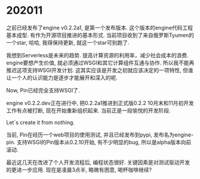 # 202011

之前已经发布了engine v0.2.2a1, 是第一个发布版本.
这个版本的engine代码工程基本成型. 有作为开源项目推进的基本形式.
当前项目收到了来自俄罗斯Tyumen的一个star, 哈哈, 我得保持更新, 就这一个star可别跑了.

我想到Serverless是未来的趋势. 提高计算资源的利用率，减少社会成本的浪费.
engine要想产生价值, 就必须通过WSGI和其它计算组件互通与协作.
所以我不能再推迟这项支持WSGI开发计划. 这其实应该是开发之初就应该决定的一项特性,
但谁让一个人的认识能力是逐步才能展开和深入的呢.

Now, Pin已经完全支持WSGI了.

engine v0.2.2.dev正在进行中, 把0.2.2a1推进到正式版0.2.2
10月末和11月初开发工作有点被打断, 现在开始重新组织起来.
当前正是一段愉悦的开发阶段.

Let`s create it from nothing.

当前, Pin在经历一个web项目的使用测试, 并且已经发布到pypi, 发布名为engine-pin.
支持WSGI的Pin版本从0.2.10开始, 有不少明显的bug, 所以是alpha版本向前滚动.

最近这几天在改进了个人开发流程后, 编程状态很好. 关键因素是对测试驱动开发的更进一步应用.
现在是凌晨3点半, 略微有困意, 喝杯咖啡继续?

